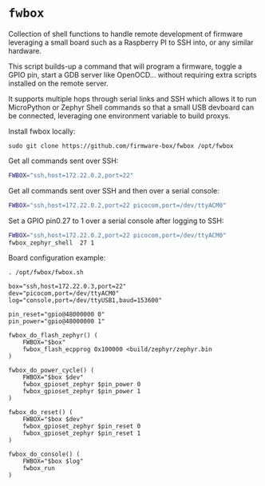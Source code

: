 # `fwbox`

Collection of shell functions to handle remote development of firmware leveraging
a small board such as a Raspberry PI to SSH into, or any similar hardware.

This script builds-up a command that will program a firmware, toggle a GPIO pin,
start a GDB server like OpenOCD... without requiring extra scripts installed
on the remote server.

It supports multiple hops through serial links and SSH which allows it to run
MicroPython or Zephyr Shell commands so that a small USB devboard can be
connected, leveraging one environment variable to build proxys.

Install fwbox locally:

```
sudo git clone https://github.com/firmware-box/fwbox /opt/fwbox
```

Get all commands sent over SSH:

```bash
FWBOX="ssh,host=172.22.0.2,port=22"
```

Get all commands sent over SSH and then over a serial console:

```bash
FWBOX="ssh,host=172.22.0.2,port=22 picocom,port=/dev/ttyACM0"
```

Set a GPIO pin0.27 to 1 over a serial console after logging to SSH:

```bash
FWBOX="ssh,host=172.22.0.2,port=22 picocom,port=/dev/ttyACM0"
fwbox_zephyr_shell  27 1
```

Board configuration example:

```
. /opt/fwbox/fwbox.sh

box="ssh,host=172.22.0.3,port=22"
dev="picocom,port=/dev/ttyACM0"
log="console,port=/dev/ttyUSB1,baud=153600"

pin_reset="gpio@48000000 0"
pin_power="gpio@48000000 1"

fwbox_do_flash_zephyr() (
    FWBOX="$box"
    fwbox_flash_ecpprog 0x100000 <build/zephyr/zephyr.bin
)

fwbox_do_power_cycle() (
    FWBOX="$box $dev"
    fwbox_gpioset_zephyr $pin_power 0
    fwbox_gpioset_zephyr $pin_power 1
)

fwbox_do_reset() (
    FWBOX="$box $dev"
    fwbox_gpioset_zephyr $pin_reset 0
    fwbox_gpioset_zephyr $pin_reset 1
)

fwbox_do_console() (
    FWBOX="$box $log"
    fwbox_run
)
```
